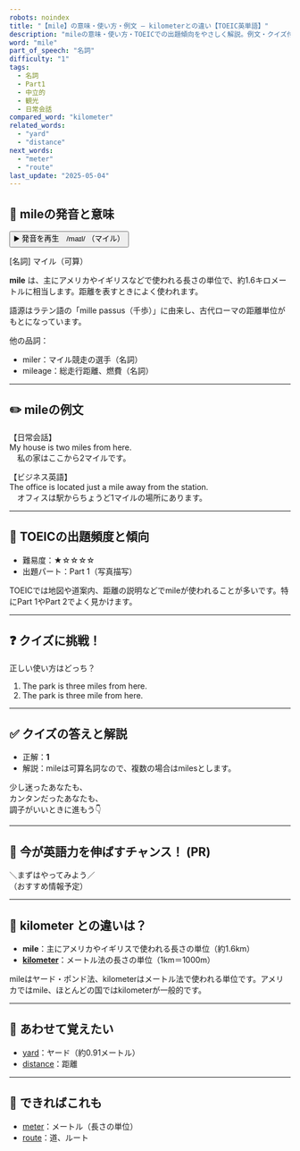```yaml
---
robots: noindex
title: "【mile】の意味・使い方・例文 ― kilometerとの違い【TOEIC英単語】"
description: "mileの意味・使い方・TOEICでの出題傾向をやさしく解説。例文・クイズ付きでkilometerとの違いもわかりやすく学べます。"
word: "mile"
part_of_speech: "名詞"
difficulty: "1"
tags:
  - 名詞
  - Part1
  - 中立的
  - 観光
  - 日常会話
compared_word: "kilometer"
related_words:
  - "yard"
  - "distance"
next_words:
  - "meter"
  - "route"
last_update: "2025-05-04"
---
```


## 🔰 mileの発音と意味

<button class="play-audio" onclick="playTTS('mile')">
  <span class="play-audio-main">
    ▶️ 発音を再生　/maɪl/
  </span>
  <span class="play-audio-sub">
    （マイル）
  </span>
</button>

[名詞] マイル（可算）

**mile** は、主にアメリカやイギリスなどで使われる長さの単位で、約1.6キロメートルに相当します。距離を表すときによく使われます。

語源はラテン語の「mille passus（千歩）」に由来し、古代ローマの距離単位がもとになっています。

他の品詞：  
- miler：マイル競走の選手（名詞）
- mileage：総走行距離、燃費（名詞）

---

## ✏️ mileの例文

【日常会話】  
My house is two miles from here.  
　私の家はここから2マイルです。

【ビジネス英語】  
The office is located just a mile away from the station.  
　オフィスは駅からちょうど1マイルの場所にあります。

---

## 🎯 TOEICの出題頻度と傾向

- 難易度：★☆☆☆☆
- 出題パート：Part 1（写真描写）

TOEICでは地図や道案内、距離の説明などでmileが使われることが多いです。特にPart 1やPart 2でよく見かけます。

---

## ❓ クイズに挑戦！

正しい使い方はどっち？

1. The park is three miles from here.  
2. The park is three mile from here.

---

## ✅ クイズの答えと解説

- 正解：**1**
- 解説：mileは可算名詞なので、複数の場合はmilesとします。

少し迷ったあなたも、  
カンタンだったあなたも、  
調子がいいときに進もう👇️

---

## 🚀 今が英語力を伸ばすチャンス！ (PR)

<div class="info-center">
＼まずはやってみよう／<br>  
（おすすめ情報予定）
</div>

---

## 🤔  kilometer との違いは？

- **mile**：主にアメリカやイギリスで使われる長さの単位（約1.6km）
- **[kilometer](/kilometer)**：メートル法の長さの単位（1km＝1000m）

mileはヤード・ポンド法、kilometerはメートル法で使われる単位です。アメリカではmile、ほとんどの国ではkilometerが一般的です。

---

## 🧩 あわせて覚えたい

- [yard](/yard)：ヤード（約0.91メートル）
- [distance](/distance)：距離

---

## 📖 できればこれも

- [meter](/meter)：メートル（長さの単位）
- [route](/route)：道、ルート

<!-- cvid: aid19_bid08 -->
